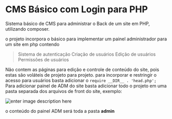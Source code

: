 # CMS Básico com Login para PHP
Sistema básico de CMS para administrar o Back de um site em PHP, utilizando composer.

o projeto incorpora o básico para implementar um painel administrador para um site em php contendo

>Sistema de autenticação
>Criação de usuários
>Edição de usuários
>Permissões de usuários

Não contem as  páginas para edição e controle de conteúdo do site, pois estas são voláteis de projeto para projeto.
para incorporar e restringir o acesso para usuários basta adicionar o `require __DIR__ . 'head.php';`
Para adicionar painel de ADM do site basta adicionar todo o projeto em uma pasta separada dos arquivos de front do site,  exemplo:

![enter image description here](http://studies.vandoir.com.br/img-projeto.png)


o conteúdo do painel ADM será toda a pasta  **admin**

